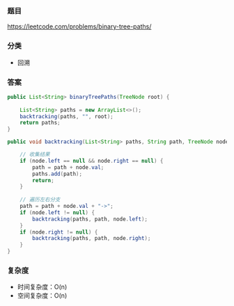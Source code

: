 ### 题目
https://leetcode.com/problems/binary-tree-paths/

### 分类
* 回溯

### 答案
```java
public List<String> binaryTreePaths(TreeNode root) {
    
    List<String> paths = new ArrayList<>();
    backtracking(paths, "", root);
    return paths;
}

public void backtracking(List<String> paths, String path, TreeNode node) {

    // 收集结果
    if (node.left == null && node.right == null) {
        path = path + node.val;
        paths.add(path);
        return;
    }
    
    // 遍历左右分支
    path = path + node.val + "->";
    if (node.left != null) {
        backtracking(paths, path, node.left);
    }
    if (node.right != null) {
        backtracking(paths, path, node.right);
    }          
}
```

### 复杂度
* 时间复杂度：O(n)
* 空间复杂度：O(n)
